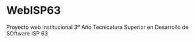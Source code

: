 # WebISP63

Proyecto web institucional
3º Año Tecnicatura Superior en Desarrollo de SOftware ISP 63 
